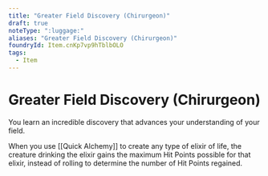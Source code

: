```yaml
---
title: "Greater Field Discovery (Chirurgeon)"
draft: true
noteType: ":luggage:"
aliases: "Greater Field Discovery (Chirurgeon)"
foundryId: Item.cnKp7vp9hTblbOLO
tags:
  - Item
---
```


# Greater Field Discovery (Chirurgeon)

You learn an incredible discovery that advances your understanding of your field.

When you use [[Quick Alchemy]] to create any type of elixir of life, the creature drinking the elixir gains the maximum Hit Points possible for that elixir, instead of rolling to determine the number of Hit Points regained.
